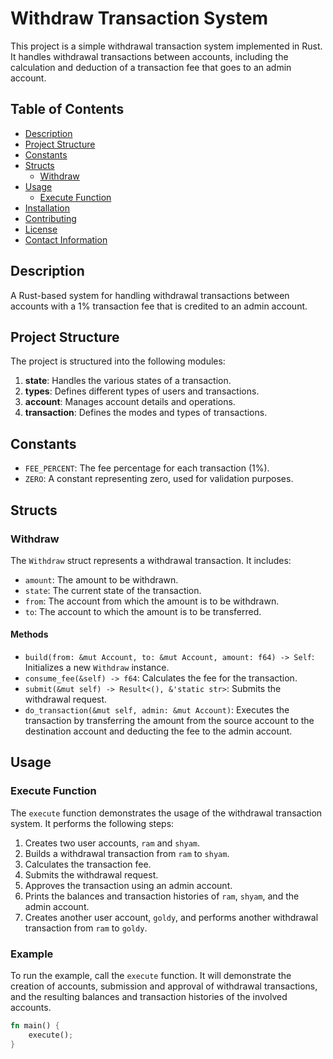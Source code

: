 # Withdraw Transaction System

This project is a simple withdrawal transaction system implemented in Rust. It handles withdrawal transactions between accounts, including the calculation and deduction of a transaction fee that goes to an admin account.

## Table of Contents

- [Description](#description)
- [Project Structure](#project-structure)
- [Constants](#constants)
- [Structs](#structs)
  - [Withdraw](#withdraw)
- [Usage](#usage)
  - [Execute Function](#execute-function)
- [Installation](#installation)
- [Contributing](#contributing)
- [License](#license)
- [Contact Information](#contact-information)

## Description

A Rust-based system for handling withdrawal transactions between accounts with a 1% transaction fee that is credited to an admin account.

## Project Structure

The project is structured into the following modules:

1. **state**: Handles the various states of a transaction.
2. **types**: Defines different types of users and transactions.
3. **account**: Manages account details and operations.
4. **transaction**: Defines the modes and types of transactions.

## Constants

- `FEE_PERCENT`: The fee percentage for each transaction (1%).
- `ZERO`: A constant representing zero, used for validation purposes.

## Structs

### Withdraw

The `Withdraw` struct represents a withdrawal transaction. It includes:

- `amount`: The amount to be withdrawn.
- `state`: The current state of the transaction.
- `from`: The account from which the amount is to be withdrawn.
- `to`: The account to which the amount is to be transferred.

#### Methods

- `build(from: &mut Account, to: &mut Account, amount: f64) -> Self`: Initializes a new `Withdraw` instance.
- `consume_fee(&self) -> f64`: Calculates the fee for the transaction.
- `submit(&mut self) -> Result<(), &'static str>`: Submits the withdrawal request.
- `do_transaction(&mut self, admin: &mut Account)`: Executes the transaction by transferring the amount from the source account to the destination account and deducting the fee to the admin account.

## Usage

### Execute Function

The `execute` function demonstrates the usage of the withdrawal transaction system. It performs the following steps:

1. Creates two user accounts, `ram` and `shyam`.
2. Builds a withdrawal transaction from `ram` to `shyam`.
3. Calculates the transaction fee.
4. Submits the withdrawal request.
5. Approves the transaction using an admin account.
6. Prints the balances and transaction histories of `ram`, `shyam`, and the admin account.
7. Creates another user account, `goldy`, and performs another withdrawal transaction from `ram` to `goldy`.

### Example

To run the example, call the `execute` function. It will demonstrate the creation of accounts, submission and approval of withdrawal transactions, and the resulting balances and transaction histories of the involved accounts.

```rust
fn main() {
    execute();
}
